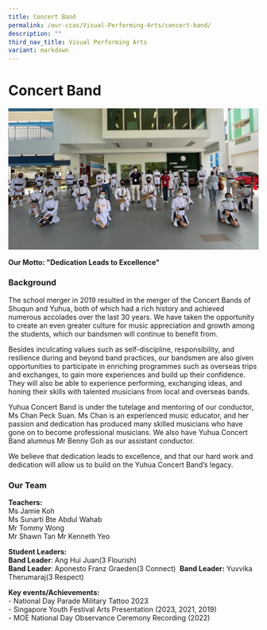 ```yaml
---
title: Concert Band
permalink: /our-ccas/Visual-Performing-Arts/concert-band/
description: ""
third_nav_title: Visual Performing Arts
variant: markdown
---
```

# **Concert Band**

![](/images/dd.jpg)

**Our Motto: "Dedication Leads to Excellence"**

### Background
The school merger in 2019 resulted in the merger of the Concert Bands of Shuqun and Yuhua, both of which had a rich history and achieved numerous accolades over the last 30 years. We have taken the opportunity to create an even greater culture for music appreciation and growth among the students, which our bandsmen will continue to benefit from.&nbsp;

Besides inculcating values such as self-discipline, responsibility, and resilience during and beyond band practices, our bandsmen are also given opportunities to participate in enriching programmes such as overseas trips and exchanges, to gain more experiences and build up their confidence. They will also be able to experience performing, exchanging ideas, and honing their skills with talented musicians from local and overseas bands.&nbsp;

Yuhua Concert Band is under the tutelage and mentoring of our conductor, Ms Chan Peck Suan. Ms Chan is an experienced music educator, and her passion and dedication has produced many skilled musicians who have gone on to become professional musicians. We also have Yuhua Concert Band alumnus Mr Benny Goh as our assistant conductor.&nbsp;

We believe that dedication leads to excellence, and that our hard work and dedication will allow us to build on the Yuhua Concert Band’s legacy.


### Our Team

**Teachers:**<br>
Ms Jamie Koh  
Ms Sunarti Bte Abdul Wahab  
Mr Tommy Wong  
Mr Shawn Tan
Mr Kenneth Yeo

**Student Leaders:** <br>
**Band Leader**: Ang Hui Juan(3 Flourish)&nbsp;  
**Band Leader**: Aponesto Franz Graeden(3 Connect)&nbsp;
**Band Leader:** Yuvvika Therumaraj(3 Respect)&nbsp;


**Key events/Achievements:**  
\- National Day Parade Military Tattoo 2023  
\- Singapore Youth Festival Arts Presentation (2023, 2021, 2019)  
\- MOE National Day Observance Ceremony Recording (2022)